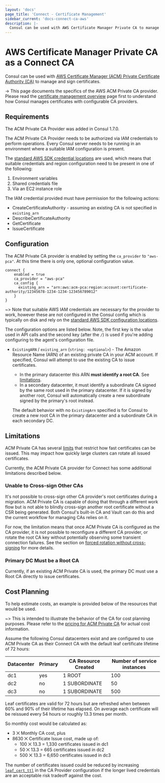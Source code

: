 ```yaml
---
layout: 'docs'
page_title: 'Connect - Certificate Management'
sidebar_current: 'docs-connect-ca-aws'
description: |-
  Consul can be used with AWS Certificate Manager Private CA to manage and sign certificates.
---
```


# AWS Certificate Manager Private CA as a Connect CA

Consul can be used with [AWS Certificate Manager (ACM) Private Certificate
Authority
(CA)](https://aws.amazon.com/certificate-manager/private-certificate-authority/)
to manage and sign certificates.

-> This page documents the specifics of the AWS ACM Private CA provider.
Please read the [certificate management overview](/docs/connect/ca.html)
page first to understand how Consul manages certificates with configurable
CA providers.

## Requirements

The ACM Private CA Provider was added in Consul 1.7.0.

The ACM Private CA Provider needs to be authorized via IAM credentials to
perform operations. Every Consul server needs to be running in an environment
where a suitable IAM configuration is present.

The [standard AWS SDK credential
locations](https://docs.aws.amazon.com/sdk-for-go/v1/developer-guide/configuring-sdk.html#specifying-credentials)
are used, which means that suitable credentials and region configuration need to be present in one of the following:

1.  Environment variables
1.  Shared credentials file
1.  Via an EC2 instance role

The IAM credential provided must have permission for the following actions:

- CreateCertificateAuthority - assuming an existing CA is not specified in `existing_arn`
- DescribeCertificateAuthority
- GetCertificate
- IssueCertificate

## Configuration

The ACM Private CA provider is enabled by setting the `ca_provider` to
`"aws-pca"`. At this time there is only one, optional configuration value.

```hcl
connect {
    enabled = true
    ca_provider = "aws-pca"
    ca_config {
      existing_arn = "arn:aws:acm-pca:region:account:certificate-authority/12345678-1234-1234-123456789012"
    }
}
```

~> Note that suitable AWS IAM credentials are necessary for the provider to
work, however these are not configured in the Consul config which is typically
on disk and rely on the [standard AWS SDK configuration
locations](https://docs.aws.amazon.com/sdk-for-go/v1/developer-guide/configuring-sdk.html#specifying-credentials).

The configuration options are listed below. Note, the
first key is the value used in API calls and the second key (after the `/`)
is used if you're adding configuring to the agent's configuration file.

- `ExistingARN` / `existing_arn` (`string: <optional>`) - The Amazon Resource
  Name (ARN) of an existing private CA in your ACM account. If specified,
  Consul will attempt to use the existing CA to issue certificates.

  - In the primary datacenter this ARN **must identify a root CA**. See
    [limitations](#limitations).
  - In a secondary datacenter, it must identify a subordinate CA signed by
    the same root used in the primary datacenter. If it is signed by another
    root, Consul will automatically create a new subordinate signed by the
    primary's root instead.

  The default behavior with no `ExistingArn` specified is for Consul to
  create a new root CA in the primary datacenter and a subordinate CA in
  each secondary DC.

## Limitations

ACM Private CA has several
[limits](https://docs.aws.amazon.com/acm-pca/latest/userguide/PcaLimits.html)
that restrict how fast certificates can be issued. This may impact how quickly
large clusters can rotate all issued certificates.

Currently, the ACM Private CA provider for Connect has some additional
limitations described below.

### Unable to Cross-sign Other CAs

It's not possible to cross-sign other CA provider's root certificates during a
migration. ACM Private CA is capable of doing that through a different work flow
but is not able to blindly cross-sign another root certificate without a CSR
being generated. Both Consul's built-in CA and Vault can do this and the current
workflow for managing CAs relies on it.

For now, the limitation means that once ACM Private CA is configured as the CA
provider, it is not possible to reconfigure a different CA provider, or rotate
the root CA key without potentially observing some transient connection
failures. See the section on [forced rotation without
cross-signing](/docs/connect/ca.html#forced-rotation-without-cross-signing) for
more details.

### Primary DC Must be a Root CA

Currently, if an existing ACM Private CA is used, the primary DC must use a Root
CA directly to issue certificates.

## Cost Planning

To help estimate costs, an example is provided below of the resources that would
be used.

~> This is intended to illustrate the behavior of the CA for cost planning
purposes. Please refer to the [pricing for ACM Private
CA](https://aws.amazon.com/certificate-manager/pricing/) for actual cost
information.

Assume the following Consul datacenters exist and are configured to use ACM
Private CA as their Connect CA with the default leaf certificate lifetime of
72 hours:

| Datacenter | Primary | CA Resource Created | Number of service instances |
| ---------- | ------- | ------------------- | --------------------------- |
| dc1        | yes     | 1 ROOT              | 100                         |
| dc2        | no      | 1 SUBORDINATE       | 50                          |
| dc3        | no      | 1 SUBORDINATE       | 500                         |

Leaf certificates are valid for 72 hours but are refreshed when
between 60% and 90% of their lifetime has elapsed. On average each certificate
will be reissued every 54 hours or roughly 13.3 times per month.

So monthly cost would be calculated as:

- 3 ⨉ Monthly CA cost, plus
- 8630 ⨉ Certificate Issue cost, made up of:
  - 100 ⨉ 13.3 = 1,330 certificates issued in dc1
  - 50 ⨉ 13.3 = 665 certificates issued in dc2
  - 500 ⨉ 13.3 = 6,650 certificates issued in dc3

The number of certificates issued could be reduced by increasing
[`leaf_cert_ttl`](/docs/agent/options.html#ca_leaf_cert_ttl) in the CA Provider
configuration if the longer lived credentials are an acceptable risk tradeoff
against the cost.
